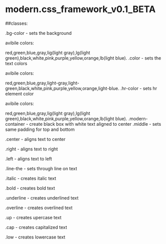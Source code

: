 # modern.css_framework_v0.1_BETA
##classes:

.bg-color - sets the background 

avibile colors:

red,green,blue,gray,lig(light gray),lg(light green),black,white,pink,purple,yellow,orange,lb(light blue).
.color - sets the text colors

avibile colors:

red,green,blue,gray,light-gray,light-green,black,white,pink,purple,yellow,orange,light-blue.
.hr-color - sets hr element color

avibile colors:

red,green,blue,gray,lig(light gray),lg(light green),black,white,pink,purple,yellow,orange,lb(light blue).
.modern-container - create black box with white text aligned to center
.middle - sets same padding for top and bottom

.center - aligns text to center

.right - aligns text to right

.left - aligns text to left

.line-the - sets through line on text

.italic - creates italic text

.bold - creates bold text

.underline - creates underlined text

.overline - creates overlined text

.up - creates upercase text

.cap - creates capitalized text

.low - creates lowercase text


